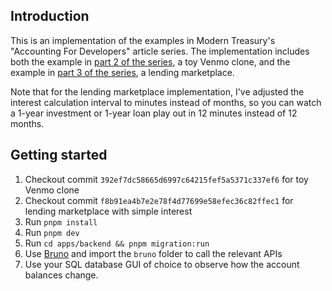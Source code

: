## Introduction

This is an implementation of the examples in Modern Treasury's "Accounting For Developers" article series. The implementation includes both the example in [part 2 of the series](https://www.moderntreasury.com/journal/accounting-for-developers-part-ii), a toy Venmo clone, and the example in [part 3 of the series](https://www.moderntreasury.com/journal/accounting-for-developers-part-iii), a lending marketplace.

Note that for the lending marketplace implementation, I've adjusted the interest calculation interval to minutes instead of months, so you can watch a 1-year investment or 1-year loan play out in 12 minutes instead of 12 months.

## Getting started

1. Checkout commit `392ef7dc58665d6997c64215fef5a5371c337ef6` for toy Venmo clone
1. Checkout commit `f8b91ea4b7e2e78f4d77699e58efec36c82ffec1` for lending marketplace with simple interest
1. Run `pnpm install`
1. Run `pnpm dev`
1. Run `cd apps/backend && pnpm migration:run`
1. Use [Bruno](https://www.usebruno.com/) and import the `bruno` folder to call the relevant APIs
1. Use your SQL database GUI of choice to observe how the account balances change.
